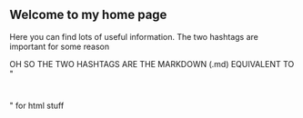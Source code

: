 ## Welcome to my home page

Here you can find lots of useful information. The two hashtags are important for some reason


OH SO THE TWO HASHTAGS ARE THE MARKDOWN (.md) EQUIVALENT TO "<H1></H1>" for html stuff
